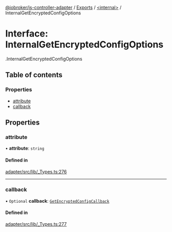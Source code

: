 [@iobroker/js-controller-adapter](../README.md) / [Exports](../modules.md) / [<internal\>](../modules/internal_.md) / InternalGetEncryptedConfigOptions

# Interface: InternalGetEncryptedConfigOptions

[<internal>](../modules/internal_.md).InternalGetEncryptedConfigOptions

## Table of contents

### Properties

- [attribute](internal_.InternalGetEncryptedConfigOptions.md#attribute)
- [callback](internal_.InternalGetEncryptedConfigOptions.md#callback)

## Properties

### attribute

• **attribute**: `string`

#### Defined in

[adapter/src/lib/_Types.ts:276](https://github.com/ioBroker/ioBroker.js-controller/blob/4ff35a28/packages/adapter/src/lib/_Types.ts#L276)

___

### callback

• `Optional` **callback**: [`GetEncryptedConfigCallback`](../modules/internal_.md#getencryptedconfigcallback)

#### Defined in

[adapter/src/lib/_Types.ts:277](https://github.com/ioBroker/ioBroker.js-controller/blob/4ff35a28/packages/adapter/src/lib/_Types.ts#L277)
